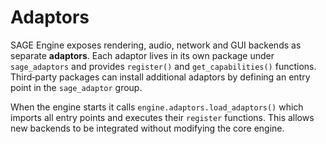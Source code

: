 # Adaptors

SAGE Engine exposes rendering, audio, network and GUI backends as separate **adaptors**. Each adaptor lives in its own package under `sage_adaptors` and provides `register()` and `get_capabilities()` functions. Third‑party packages can install additional adaptors by defining an entry point in the `sage_adaptor` group.

When the engine starts it calls `engine.adaptors.load_adaptors()` which imports all entry points and executes their `register` functions. This allows new backends to be integrated without modifying the core engine.

